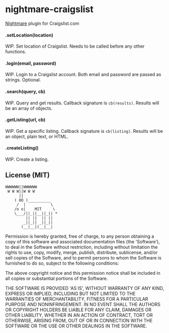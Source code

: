 nightmare-craigslist
=================

[Nightmare](https://github.com/segmentio/nightmare) plugin for Craigslist.com

#### .setLocation(location)

WIP. Set location of Craigslist. Needs to be called before any other functions.

#### .login(email, password)

WIP. Login to a Craigslist account. Both email and password are passed as strings. Optional.

#### .search(query, cb)

WIP. Query and get results. Callback signature is `cb(results)`. Results will be an array of objects.

#### .getListing(url, cb)

WIP. Get a specific listing. Callback signature is `cb(listing)`. Results will be an object, plain text, or HTML.

#### .createListing()

WIP. Create a listing.

## License (MIT)

```
WWWWWW||WWWWWW
 W W W||W W W
      ||
    ( OO )__________
     /  |           \
    /o o|    MIT     \
    \___/||_||__||_|| *
         || ||  || ||
        _||_|| _||_||
       (__|__|(__|__|
```

Permission is hereby granted, free of charge, to any person obtaining a copy of this software and associated documentation files (the 'Software'), to deal in the Software without restriction, including without limitation the rights to use, copy, modify, merge, publish, distribute, sublicense, and/or sell copies of the Software, and to permit persons to whom the Software is furnished to do so, subject to the following conditions:

The above copyright notice and this permission notice shall be included in all copies or substantial portions of the Software.

THE SOFTWARE IS PROVIDED 'AS IS', WITHOUT WARRANTY OF ANY KIND, EXPRESS OR IMPLIED, INCLUDING BUT NOT LIMITED TO THE WARRANTIES OF MERCHANTABILITY, FITNESS FOR A PARTICULAR PURPOSE AND NONINFRINGEMENT. IN NO EVENT SHALL THE AUTHORS OR COPYRIGHT HOLDERS BE LIABLE FOR ANY CLAIM, DAMAGES OR OTHER LIABILITY, WHETHER IN AN ACTION OF CONTRACT, TORT OR OTHERWISE, ARISING FROM, OUT OF OR IN CONNECTION WITH THE SOFTWARE OR THE USE OR OTHER DEALINGS IN THE SOFTWARE.

